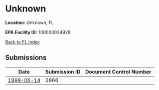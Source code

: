 # Unknown

**Location:** Unknown, FL

**EPA Facility ID:** 100000034928

[Back to FL Index](../../index.md)

## Submissions

| Date | Submission ID | Document Control Number |
|------|--------------|-------------------------|
| [1999-06-14](submissions/2866.md) | 2866 |  |
